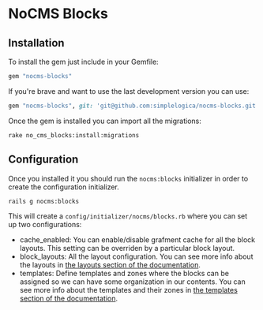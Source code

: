 # NoCMS Blocks

## Installation

To install the gem just include in your Gemfile:

```ruby
gem "nocms-blocks"
```

If you're brave and want to use the last development version you can use:

```ruby
gem "nocms-blocks", git: 'git@github.com:simplelogica/nocms-blocks.git'
```

Once the gem is installed you can import all the migrations:

```
rake no_cms_blocks:install:migrations
```

## Configuration

Once you installed it you should run the `nocms:blocks` initializer in order to
create the configuration initializer.

```
rails g nocms:blocks
```

This will create a `config/initializer/nocms/blocks.rb` where you can set up
two configurations:

* cache_enabled: You can enable/disable grafment cache for all the block
  layouts. This setting can be overriden by a particular block layout.
* block_layouts: All the layout configuration. You can see more info about the
  layouts in [the layouts section of the documentation](./layouts.md).
* templates: Define templates and zones where the blocks can be assigned so we
  can have some organization in our contents. You can see more info about the
  templates and their zones in [the templates section of the
  documentation](./templates.md).

